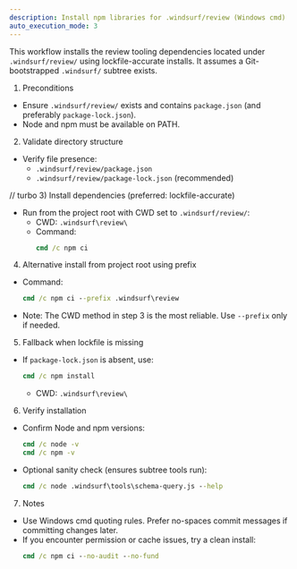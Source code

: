 ```yaml
---
description: Install npm libraries for .windsurf/review (Windows cmd)
auto_execution_mode: 3
---
```


This workflow installs the review tooling dependencies located under `.windsurf/review/` using lockfile-accurate installs. It assumes a Git-bootstrapped `.windsurf/` subtree exists.

1) Preconditions
- Ensure `.windsurf/review/` exists and contains `package.json` (and preferably `package-lock.json`).
- Node and npm must be available on PATH.

2) Validate directory structure
- Verify file presence:
  - `.windsurf/review/package.json`
  - `.windsurf/review/package-lock.json` (recommended)

// turbo
3) Install dependencies (preferred: lockfile-accurate)
- Run from the project root with CWD set to `.windsurf/review/`:
  - CWD: `.windsurf\review\`
  - Command:
    ```cmd
    cmd /c npm ci
    ```

4) Alternative install from project root using prefix
- Command:
  ```cmd
  cmd /c npm ci --prefix .windsurf\review
  ```
- Note: The CWD method in step 3 is the most reliable. Use `--prefix` only if needed.

5) Fallback when lockfile is missing
- If `package-lock.json` is absent, use:
  ```cmd
  cmd /c npm install
  ```
  - CWD: `.windsurf\review\`

6) Verify installation
- Confirm Node and npm versions:
  ```cmd
  cmd /c node -v
  cmd /c npm -v
  ```
- Optional sanity check (ensures subtree tools run):
  ```cmd
  cmd /c node .windsurf\tools\schema-query.js --help
  ```

7) Notes
- Use Windows cmd quoting rules. Prefer no-spaces commit messages if committing changes later.
- If you encounter permission or cache issues, try a clean install:
  ```cmd
  cmd /c npm ci --no-audit --no-fund
  ```